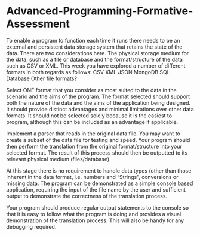 # Advanced-Programming-Formative-Assessment

To enable a program to function each time it runs there needs to be an external and persistent data storage system that retains the state of the data. There are two considerations here. The physical storage medium for the data, such as a file or database and the format/structure of the data such as CSV or XML. This week you have explored a number of different formats in both regards as follows:
  CSV
  XML
  JSON
  MongoDB
  SQL Database
  Other file formats?

Select ONE format that you consider as most suited to the data in the scenario and the aims of the program. The format selected should support both the nature of the data and the aims of the application being designed. It should provide distinct advantages and minimal limitations over other data formats. It should not be selected solely because it is the easiest to program, although this can be included as an advantage if applicable.

Implement a parser that reads in the original data file. You may want to create a subset of the data file for testing and speed. Your program should then perform the translation from the original format/structure into your selected format. The result of this process should then be outputted to its relevant physical medium (files/database).

At this stage there is no requirement to handle data types (other than those inherent in the data format, i.e. numbers and “Strings”, conversions or missing data. The program can be demonstrated as a simple console based application, requiring the input of the file name by the user and sufficient output to demonstrate the correctness of the translation process.

Your program should produce regular output statements to the console so that it is easy to follow what the program is doing and provides a visual demonstration of the translation process. This will also be handy for any debugging required.
